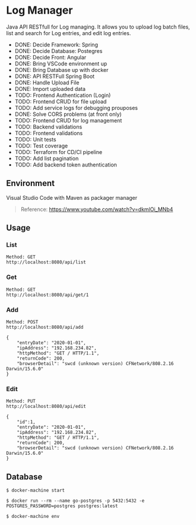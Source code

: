 # Log Manager

Java API RESTfull for Log managing. It allows you to upload log batch files, list and search for Log entries, and edit log entries. 

- DONE: Decide Framework: Spring
- DONE: Decide Database: Postegres
- DONE: Decide Front: Angular
- DONE: Bring VSCode environment up
- DONE: Bring Database up with docker
- DONE: API RESTFull Spring Boot
- DONE: Handle Upload File
- DONE: Import uploaded data
- TODO: Frontend Authentication (Login)
- TODO: Frontend CRUD for file upload
- TODO: Add service logs for debugging prouposes
- DONE: Solve CORS problems (at front only)
- TODO: Frontend CRUD for log management
- TODO: Backend validations
- TODO: Frontend validations
- TODO: Unit tests
- TODO: Test coverage
- TODO: Terraform for CD/CI pipeline
- TODO: Add list pagination
- TODO: Add backend token authentication

## Environment

Visual Studio Code with Maven as packager manager

> Reference: https://www.youtube.com/watch?v=dkmlOi_MNb4

## Usage

### List

```
Method: GET
http://localhost:8080/api/list
```

### Get
```
Method: GET
http://localhost:8080/api/get/1
```

### Add
```
Method: POST
http://localhost:8080/api/add
```

```
{
    "entryDate": "2020-01-01",
    "ipAddress": "192.168.234.82",
    "httpMethod": "GET / HTTP/1.1",
    "returnCode": 200,
    "browserDetail": "swcd (unknown version) CFNetwork/808.2.16 Darwin/15.6.0"
}
```

### Edit
```
Method: PUT
http://localhost:8080/api/edit
```

```
{
    "id":1,
    "entryDate": "2020-01-01",
    "ipAddress": "192.168.234.82",
    "httpMethod": "GET / HTTP/1.1",
    "returnCode": 200,
    "browserDetail": "swcd (unknown version) CFNetwork/808.2.16 Darwin/15.6.0"
}
```

## Database

```
$ docker-machine start
```
```
$ docker run --rm --name go-postgres -p 5432:5432 -e POSTGRES_PASSWORD=postgres postgres:latest
```
```
$ docker-machine env
```


